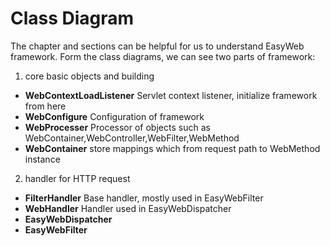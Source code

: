 # Class Diagram

The chapter and sections can be helpful for us to understand EasyWeb framework.
Form the class diagrams, we can see two parts of framework:
1. core basic objects and building
  * **WebContextLoadListener** Servlet context listener, initialize framework from here
  * **WebConfigure** Configuration of framework
  * **WebProcesser** Processor of objects such as WebContainer,WebController,WebFilter,WebMethod
  * **WebContainer** store mappings which from request path to WebMethod instance
2. handler for HTTP request
  * **FilterHandler** Base handler, mostly used in EasyWebFilter
  * **WebHandler** Handler used in EasyWebDispatcher
  * **EasyWebDispatcher**
  * **EasyWebFilter**




